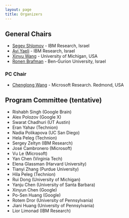 ```yaml
---
layout: page
title: Organizers
---
```


## General Chairs
- [Segev Shlomov](mailto:segev.shlomov1@ibm.com) - IBM Research, Israel
- [Avi Yaeli](mailto:aviy@il.ibm.com) - IBM Research, Israel
- [Xinyu Wang](mailto:xwangsd@umich.edu) - University of Michigan, USA
- [Ronen Brafman](mailto:antonella.guzzo@unical.it) -  Ben-Gurion University, Israel


### PC Chair
- [Chenglong Wang](mailto:chenglong.wang@microsoft.com) - Microsoft Research. Redmond, USA


## Program Committee (tentative)
- Rishabh Singh (Google Brain)  
- Alex Polozov (Google X)  
- Swarat Chadhuri (UT Austin)  
- Eran Yahav (Technion)  
- Nadia Polikapova (UC San Diego)  
- Hela Peleg (Technion)  
- Sergey Zeltyn (IBM Research)  
- José Cambronero (Microsoft)  
- Vu Le (Microsoft)  
- Yan Chen (Virginia Tech)  
- Elena Glassman (Harvard University)  
- Tianyi Zhang (Purdue University)  
- Hila Peleg (Technion)  
- Rui Dong (University of Michigan)  
- Yanju Chen (University of Santa Barbara)  
- Xinyun Chen (Google)  
- Po-Sen Huang (Google)  
- Rotem Dror (University of Pennsylvania)  
- Jiani Huang (University of Pennsylvania)  
- Lior Limonad (IBM Research)
